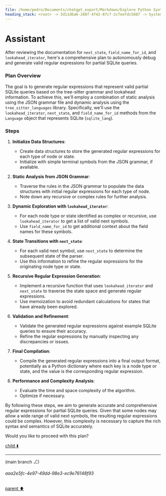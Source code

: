 ```yaml
---
file: /home/pedro/Documents/chatgpt_export/Markdown/Explore Python Syntax Graphviz.md
heading_stack: <root> -> 5d11d6a6-248f-4f42-87c7-2cfeefdc5887 -> System -> 68c39207-346e-47cf-8c4c-5f153f2ac305 -> System -> aaa27992-bb31-4d04-9962-3478d816a032 -> User -> b6e4ecf9-36bd-4820-af58-e4a9f1f5464f -> Assistant -> 73685182-6dbf-42fb-b01f-65ae86e8c2ec -> Tool -> fba7b060-5569-45ff-8746-e0a25d230d1b -> Assistant -> cd968572-a4a2-4360-887a-120f08b7542f -> Tool -> 0163a4d5-f781-4253-ae6d-1f6b7a26924e -> Assistant -> aaa29628-f8f7-410e-b529-8c997524df22 -> User -> 0dd38e9b-4ebc-479f-b81b-40977ca36cd6 -> Assistant -> 9210ea39-cb8a-4240-9aa8-76d97f5c28af -> Tool -> 00dbaeba-6aed-455d-8e33-fd264ae3ac4e -> Assistant -> aaa2b441-f1df-40aa-88cf-b44a26423358 -> User -> 2cf213fe-d050-4421-8c66-02a043530734 -> Assistant -> 2cdb71f0-0e1f-4921-a8d3-3e9e1906acab -> Tool -> a3edaf30-99c0-4a46-a143-d91577190b12 -> Assistant -> 1fe8f69f-8617-4e0c-bc4e-d4ad44a23fe3 -> Assistant -> aaa27edf-4845-4899-9a38-ceaf1a5d7b5e -> User -> 96b436d5-d3b6-4f5d-b15b-1be00af5d5f2 -> Assistant -> ad084724-69b7-40b4-aecf-925b65dee6d0 -> Tool -> 64ff2b40-db69-4835-9788-7578f111f46f -> Assistant -> aaa217a8-ff5c-43d2-a014-6db1590ad616 -> User -> 6ded173f-4fd2-43ce-b01f-323ef6be8750 -> Assistant -> d0c92034-93f9-4197-8cdc-4d69c7e62459 -> Tool -> aaa2e2a0-b4eb-4a3c-9f31-f32a381933ca -> User -> 74802aec-7aef-4aa3-8aea-bea2923fbaad -> Assistant -> aaa2ca8f-0d98-4714-875a-5386fc48f859 -> User -> 6e64d9ae-d68c-4fc1-8a10-051543acd979 -> Assistant -> ae793d8f-e4d3-49c8-96a7-92f3fff4ba99 -> Tool -> fbabf230-e744-4690-ad63-eca029735b67 -> Assistant -> aaa22663-e915-48c4-bea7-373bfc8baa8b -> User -> 3e6567d5-9f63-4ad4-9d82-ffc5dcb63414 -> Assistant -> 82ee9c8b-dd73-4204-a9c0-1f13781867c5 -> Tool -> f4cbbc7d-9acb-4f14-9ff0-afb79cd6df8d -> Assistant -> aaa28b14-cfa8-4b13-a1fd-e07f25efd2bb -> User -> c3fbc009-0d4a-42cc-ae0d-6b0cb32fd8dc -> Assistant -> e534f1c3-b20f-46c2-80e0-64bcc165c5a1 -> Tool -> 4dcd1b30-3854-4f51-8a5e-266c0a59bd14 -> Assistant -> 66d13b2e-5959-4921-84a5-89d288a8366c -> Assistant -> 63f894c5-ff85-4988-ab2e-42134bf5b694 -> Tool -> f7159119-0af5-4851-b80a-6b08c58fad6d -> Assistant -> aaa2d4d7-d1ed-430a-a1f2-bdc61d08c918 -> User -> 2f9b1583-cde8-4afc-8603-e955c984081c -> Assistant -> 0ded57ae-740a-4d48-8e6b-16b58fdb04e3 -> Assistant -> c10c55e3-10ed-493c-b42f-70b822c66364 -> Tool -> 18640d90-4b55-4261-8724-cda538740a88 -> Assistant -> aaa231bc-71b7-4bb1-81fd-8598f92d88e1 -> User -> c59d6c32-a199-4fb0-8369-fa7be925d4ca -> Assistant -> c5ca7c25-cff8-4e1e-b810-1d25a11c0144 -> Tool -> 11749c64-f95c-4162-ad1e-ebd18c2c7be9 -> Assistant -> aaa205dd-eef7-4543-bbf5-c598be1a2d42 -> User -> 8b61d765-ffe3-4265-850f-75d0d3adcd68 -> Assistant -> b868be6e-d1b4-48d9-87d7-0a038be88429 -> Tool -> e7131f24-8d71-40a0-b483-6b63a6a3f184 -> Assistant -> aaa2e1ff-2cd0-4fa8-8c6c-95847f33dd54 -> User -> 929a760e-d858-41c5-bd9f-ef79d5b1c130 -> Assistant -> 853a1fb2-23ab-404d-aac4-35a12bf2dc27 -> Tool -> a977dc7f-83c5-402b-9c99-f27d287568a5 -> Assistant
---
```

# Assistant

After reviewing the documentation for `next_state`, `field_name_for_id`, and `lookahead_iterator`, here's a comprehensive plan to autonomously debug and generate valid regular expressions for partial SQLite queries.

### Plan Overview

The goal is to generate regular expressions that represent valid partial SQLite queries based on the tree-sitter grammar and lookahead information. To achieve this, we'll employ a combination of static analysis using the JSON grammar file and dynamic analysis using the `tree_sitter_languages` library. Specifically, we'll use the `lookahead_iterator`, `next_state`, and `field_name_for_id` methods from the `Language` object that represents SQLite (`sqlite_lang`).

### Steps

1. **Initialize Data Structures**: 
    - Create data structures to store the generated regular expressions for each type of node or state.
    - Initialize with simple terminal symbols from the JSON grammar, if available.

2. **Static Analysis from JSON Grammar**:
    - Traverse the rules in the JSON grammar to populate the data structures with initial regular expressions for each type of node.
    - Note down any recursive or complex rules for further analysis.

3. **Dynamic Exploration with `lookahead_iterator`**:
    - For each node type or state identified as complex or recursive, use `lookahead_iterator` to get a list of valid next symbols.
    - Use `field_name_for_id` to get additional context about the field names for these symbols.

4. **State Transitions with `next_state`**:
    - For each valid next symbol, use `next_state` to determine the subsequent state of the parser.
    - Use this information to refine the regular expressions for the originating node type or state.
  
5. **Recursive Regular Expression Generation**:
    - Implement a recursive function that uses `lookahead_iterator` and `next_state` to traverse the state space and generate regular expressions.
    - Use memoization to avoid redundant calculations for states that have already been explored.

6. **Validation and Refinement**:
    - Validate the generated regular expressions against example SQLite queries to ensure their accuracy.
    - Refine the regular expressions by manually inspecting any discrepancies or issues.

7. **Final Compilation**:
    - Compile the generated regular expressions into a final output format, potentially as a Python dictionary where each key is a node type or state, and the value is the corresponding regular expression.

8. **Performance and Complexity Analysis**:
    - Evaluate the time and space complexity of the algorithm.
    - Optimize if necessary.

By following these steps, we aim to generate accurate and comprehensive regular expressions for partial SQLite queries. Given that some nodes may allow a wide range of valid next symbols, the resulting regular expressions could be complex. However, this complexity is necessary to capture the rich syntax and semantics of SQLite accurately.

Would you like to proceed with this plan?

[child ⬇️](#aaa2e5fc-4e97-49dd-98e3-ec9e76148f93)

---

(main branch ⎇)
###### aaa2e5fc-4e97-49dd-98e3-ec9e76148f93
[parent ⬆️](#a977dc7f-83c5-402b-9c99-f27d287568a5)
